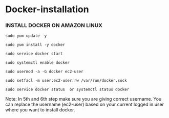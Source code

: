 # Docker-installation

### INSTALL DOCKER ON AMAZON LINUX

```
sudo yum update -y
```
```
sudo yum install -y docker
```
```
sudo service docker start
```
```
sudo systemctl enable docker
```
```
sudo usermod -a -G docker ec2-user
```
```
sudo setfacl -m user:ec2-user:rw /var/run/docker.sock
```
```
sudo service docker status  or systemctl status docker
```
Note: In 5th and 6th step make sure you are giving correct username. You can replace the username (ec2-user) based
on your current logged in user where you want to install docker.
